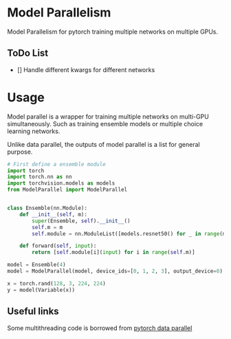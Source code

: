 # Model Parallelism
Model Parallelism for pytorch training multiple networks on multiple GPUs.

## ToDo List
- [] Handle different kwargs for different networks

# Usage
Model parallel is a wrapper for training multiple networks on multi-GPU simultaneously. Such as training ensemble models or multiple choice learning networks.

Unlike data parallel, the outputs of model parallel is a list for general purpose.

```python
# First define a ensemble module
import torch
import torch.nn as nn
import torchvision.models as models
from ModelParallel import ModelParallel


class Ensemble(nn.Module):
    def __init__(self, m):
        super(Ensemble, self).__init__()
        self.m = m
        self.module = nn.ModuleList([models.resnet50() for _ in range(m)])

    def forward(self, input):
        return [self.module[i](input) for i in range(self.m)]

model = Ensemble(4)
model = ModelParallel(model, device_ids=[0, 1, 2, 3], output_device=0)

x = torch.rand(128, 3, 224, 224)
y = model(Variable(x))

```

## Useful links
Some multithreading code is borrowed from [pytorch data parallel](https://github.com/pytorch/pytorch/blob/v0.3.1/torch/nn/parallel/parallel_apply.py)
